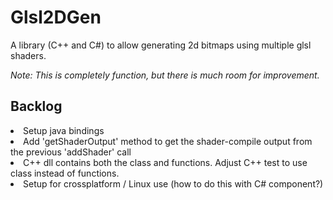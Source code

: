 # Glsl2DGen
A library (C++ and C#) to allow generating 2d bitmaps using multiple glsl shaders.

<i>Note: This is completely function, but there is much room for improvement.</i>

<h2>Backlog</h2>
<li>Setup java bindings</li>
<li>Add 'getShaderOutput' method to get the shader-compile output from the previous 'addShader' call</li>
<li>C++ dll contains both the class and functions.  Adjust C++ test to use class instead of functions.</li>
<li>Setup for crossplatform / Linux use (how to do this with C# component?)</li>
